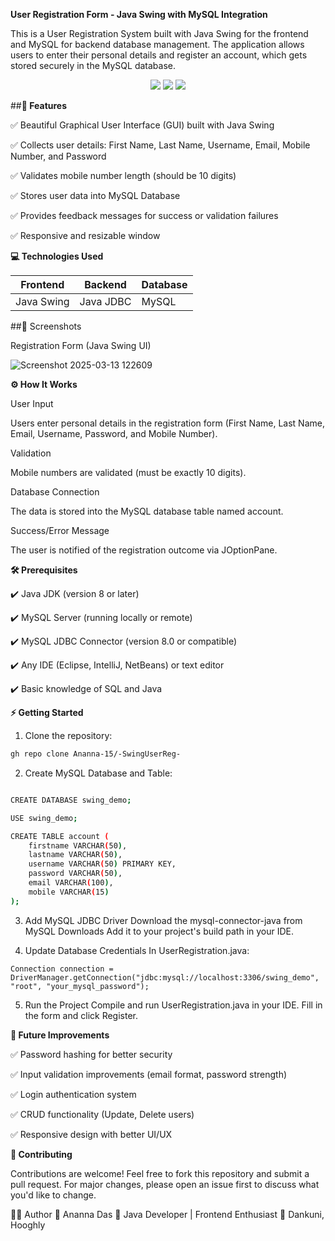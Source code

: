 **User Registration Form - Java Swing with MySQL Integration**


This is a User Registration System built with Java Swing for the frontend and MySQL for backend database management. The application allows users to enter their personal details and register an account, which gets stored securely in the MySQL database.

<div align="center"> <img src="https://img.shields.io/badge/Java-ED8B00?style=for-the-badge&logo=java&logoColor=white" /> <img src="https://img.shields.io/badge/Swing-%23007396.svg?style=for-the-badge&logo=java&logoColor=white" /> <img src="https://img.shields.io/badge/MySQL-4479A1?style=for-the-badge&logo=mysql&logoColor=white" /> </div>


##**📌 Features**


✅ Beautiful Graphical User Interface (GUI) built with Java Swing

✅ Collects user details: First Name, Last Name, Username, Email, Mobile Number, and Password

✅ Validates mobile number length (should be 10 digits)

✅ Stores user data into MySQL Database

✅ Provides feedback messages for success or validation failures

✅ Responsive and resizable window


**💻 Technologies Used**

| Frontend    | Backend    | Database |
|-------------|------------|----------|
| Java Swing  | Java JDBC  | MySQL    |

##📸 Screenshots

Registration Form (Java Swing UI)

![Screenshot 2025-03-13 122609](https://github.com/user-attachments/assets/9288b0a3-ecd2-40cf-912b-aa9f58383548)

**⚙️ How It Works**


User Input

Users enter personal details in the registration form (First Name, Last Name, Email, Username, Password, and Mobile Number).

Validation

Mobile numbers are validated (must be exactly 10 digits).

Database Connection

The data is stored into the MySQL database table named account.

Success/Error Message

The user is notified of the registration outcome via JOptionPane.


**🛠️ Prerequisites**


✔️ Java JDK (version 8 or later)

✔️ MySQL Server (running locally or remote)

✔️ MySQL JDBC Connector (version 8.0 or compatible)

✔️ Any IDE (Eclipse, IntelliJ, NetBeans) or text editor

✔️ Basic knowledge of SQL and Java


**⚡ Getting Started**

1.  Clone the repository:
   ```bash
   gh repo clone Ananna-15/-SwingUserReg-
```

2. Create MySQL Database and Table:
```bash

CREATE DATABASE swing_demo;

USE swing_demo;

CREATE TABLE account (
    firstname VARCHAR(50),
    lastname VARCHAR(50),
    username VARCHAR(50) PRIMARY KEY,
    password VARCHAR(50),
    email VARCHAR(100),
    mobile VARCHAR(15)
);
```
3. Add MySQL JDBC Driver
Download the mysql-connector-java from MySQL Downloads
Add it to your project's build path in your IDE.

4. Update Database Credentials
In UserRegistration.java:
```
Connection connection = DriverManager.getConnection("jdbc:mysql://localhost:3306/swing_demo", "root", "your_mysql_password");
```

5. Run the Project
Compile and run UserRegistration.java in your IDE.
Fill in the form and click Register.


**🚀 Future Improvements**


✅ Password hashing for better security

✅ Input validation improvements (email format, password strength)

✅ Login authentication system

✅ CRUD functionality (Update, Delete users)

✅ Responsive design with better UI/UX


**🤝 Contributing**

Contributions are welcome! Feel free to fork this repository and submit a pull request.
For major changes, please open an issue first to discuss what you'd like to change.


🙋‍♀️ Author
👤 Ananna Das
💼 Java Developer | Frontend Enthusiast
📍 Dankuni, Hooghly
